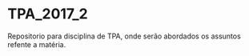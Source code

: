 # TPA_2017_2
Repositorio para disciplina de TPA, onde serão abordados os assuntos refente a matéria.
